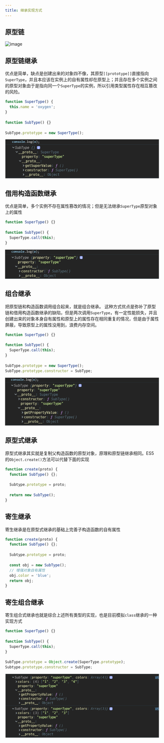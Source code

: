 ```yaml
---
title: 继承实现方式
---
```


## 原型链

![image](https://user-images.githubusercontent.com/31716713/130576916-e62a640f-a74e-4f95-967f-b82f0a546e50.png)

## 原型链继承

优点是简单，缺点是创建出来的对象四不像，其原型`[[prototype]]`直接指向`SuperType`，并且本应该在实例上的自有属性却在原型上；并且存在多个实例之间的原型对象由于是指向同一个`SuperType`的实例，所以引用类型属性存在相互篡改的风险。

```javascript
function SuperType() {
  this.name = 'oxygen';
}

function SubType() {}

SubType.prototype = new SuperType();
```
![image-20200623210707070](../../images/image-20200623210707070.png)

## 借用构造函数继承

优点是简单，多个实例不存在属性篡改的情况；但是无法继承`SuperType`原型对象上的属性

```javascript
function SuperType() {}

function SubType() {
  SuperType.call(this);
}
```
![image-20200623210727999](../../images/image-20200623210727999.png)

## 组合继承

把原型链和构造函数调用组合起来，就是组合继承。
这种方式优点是弥补了原型链和借用构造函数继承的缺陷，但是两次调用`SuperType`，有一定性能损失，并且创建出来的对象本身自有属性和原型上的属性存在相同重复的情况，但是由于属性屏蔽，导致原型上的属性没用到，浪费内存空间。

```javascript
function SuperType() {}

function SubType() {
  SuperType.call(this);
}

SubType.prototype = new SuperType();
SubType.prototype.constructor = SubType;
```
![image-20200623234924671](../../images/image-20200623234924671.png)

## 原型式继承

原型式继承其实就是复制父构造函数的原型对象，原理和原型链继承相同。ES5 的`Object.create()`方法可以代替下面的实现

```javascript
function create(proto) {
  function SubType() {};

  Subtype.prototype = proto;

  return new SubType();
}
```
## 寄生继承

寄生继承是在原型式继承的基础上完善子构造函数的自有属性

```javascript
function create(proto) {
  function SubType() {};

  Subtype.prototype = proto;
  
  const obj = new SubType();
  // 增强对象自有属性
  obj.color = 'blue';
  return obj;
}
```

## 寄生组合继承

寄生组合式继承也就是综合上述所有类型的实现，也是目前模拟`class`继承的一种实现方式

```javascript
function SuperType() {}

function SubType() {
  SuperType.call(this);
}

SubType.prototype = Object.create(SuperType.prototype);
Subtype.prototype.constructor = SubType;
```

![image-20200625010215939](../../images/image-20200625010215939.png)

